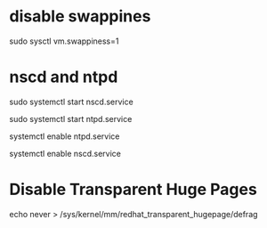 # disable swappines

sudo sysctl vm.swappiness=1

# nscd and ntpd

sudo systemctl start nscd.service

sudo systemctl start ntpd.service

systemctl enable ntpd.service

systemctl enable  nscd.service


# Disable Transparent Huge Pages 

echo never > /sys/kernel/mm/redhat_transparent_hugepage/defrag

